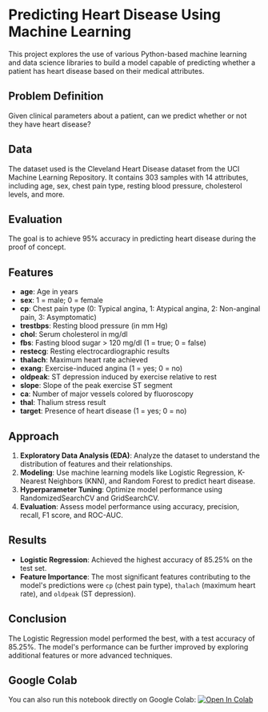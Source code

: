 # Predicting Heart Disease Using Machine Learning

This project explores the use of various Python-based machine learning and data science libraries to build a model capable of predicting whether a patient has heart disease based on their medical attributes.

## Problem Definition
Given clinical parameters about a patient, can we predict whether or not they have heart disease?

## Data
The dataset used is the Cleveland Heart Disease dataset from the UCI Machine Learning Repository. It contains 303 samples with 14 attributes, including age, sex, chest pain type, resting blood pressure, cholesterol levels, and more.

## Evaluation
The goal is to achieve 95% accuracy in predicting heart disease during the proof of concept.

## Features
- **age**: Age in years
- **sex**: 1 = male; 0 = female
- **cp**: Chest pain type (0: Typical angina, 1: Atypical angina, 2: Non-anginal pain, 3: Asymptomatic)
- **trestbps**: Resting blood pressure (in mm Hg)
- **chol**: Serum cholesterol in mg/dl
- **fbs**: Fasting blood sugar > 120 mg/dl (1 = true; 0 = false)
- **restecg**: Resting electrocardiographic results
- **thalach**: Maximum heart rate achieved
- **exang**: Exercise-induced angina (1 = yes; 0 = no)
- **oldpeak**: ST depression induced by exercise relative to rest
- **slope**: Slope of the peak exercise ST segment
- **ca**: Number of major vessels colored by fluoroscopy
- **thal**: Thalium stress result
- **target**: Presence of heart disease (1 = yes; 0 = no)

## Approach
1. **Exploratory Data Analysis (EDA)**: Analyze the dataset to understand the distribution of features and their relationships.
2. **Modeling**: Use machine learning models like Logistic Regression, K-Nearest Neighbors (KNN), and Random Forest to predict heart disease.
3. **Hyperparameter Tuning**: Optimize model performance using RandomizedSearchCV and GridSearchCV.
4. **Evaluation**: Assess model performance using accuracy, precision, recall, F1 score, and ROC-AUC.

## Results
- **Logistic Regression**: Achieved the highest accuracy of 85.25% on the test set.
- **Feature Importance**: The most significant features contributing to the model's predictions were `cp` (chest pain type), `thalach` (maximum heart rate), and `oldpeak` (ST depression).

## Conclusion
The Logistic Regression model performed the best, with a test accuracy of 85.25%. The model's performance can be further improved by exploring additional features or more advanced techniques.

## Google Colab
You can also run this notebook directly on Google Colab:
[![Open In Colab](https://colab.research.google.com/assets/colab-badge.svg)](https://colab.research.google.com/github/MohHasan1/HeartDiseaseClassifier/blob/main/HeartDiseaseClassifier.ipynb)
